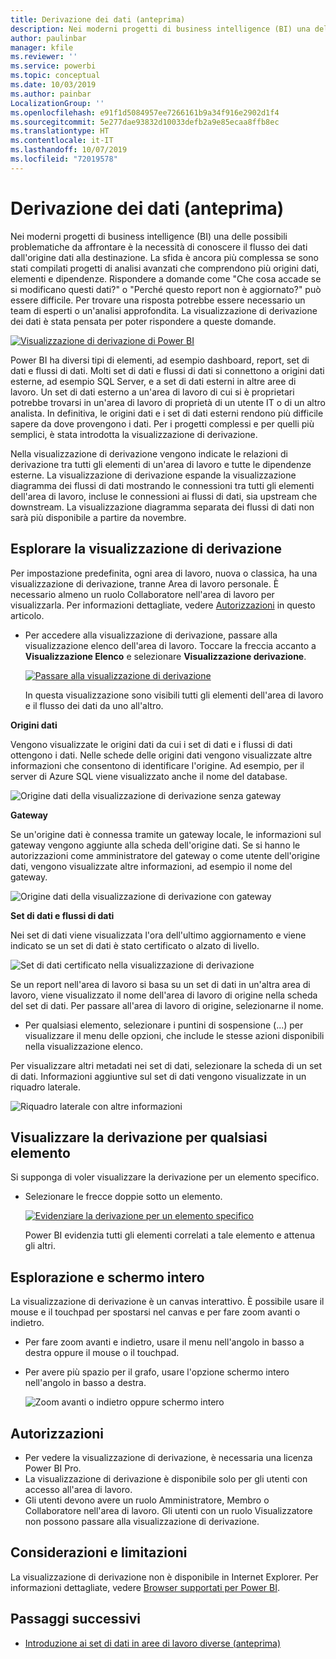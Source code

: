 ```yaml
---
title: Derivazione dei dati (anteprima)
description: Nei moderni progetti di business intelligence (BI) una delle principali problematiche affrontate da molti clienti è la necessità di conoscere il flusso dei dati dall'origine dati alla destinazione.
author: paulinbar
manager: kfile
ms.reviewer: ''
ms.service: powerbi
ms.topic: conceptual
ms.date: 10/03/2019
ms.author: painbar
LocalizationGroup: ''
ms.openlocfilehash: e91f1d5084957ee7266161b9a34f916e2902d1f4
ms.sourcegitcommit: 5e277dae93832d10033defb2a9e85ecaa8ffb8ec
ms.translationtype: HT
ms.contentlocale: it-IT
ms.lasthandoff: 10/07/2019
ms.locfileid: "72019578"
---
```

# <a name="data-lineage-preview"></a>Derivazione dei dati (anteprima)
Nei moderni progetti di business intelligence (BI) una delle possibili problematiche da affrontare è la necessità di conoscere il flusso dei dati dall'origine dati alla destinazione. La sfida è ancora più complessa se sono stati compilati progetti di analisi avanzati che comprendono più origini dati, elementi e dipendenze.  Rispondere a domande come "Che cosa accade se si modificano questi dati?" o "Perché questo report non è aggiornato?" può essere difficile. Per trovare una risposta potrebbe essere necessario un team di esperti o un'analisi approfondita. La visualizzazione di derivazione dei dati è stata pensata per poter rispondere a queste domande.

[ ![Visualizzazione di derivazione di Power BI](media/service-data-lineage/power-bi-lineage-view-cropped.png) ](media/service-data-lineage/power-bi-lineage-view-full-size.png#lightbox)
 
Power BI ha diversi tipi di elementi, ad esempio dashboard, report, set di dati e flussi di dati. Molti set di dati e flussi di dati si connettono a origini dati esterne, ad esempio SQL Server, e a set di dati esterni in altre aree di lavoro. Un set di dati esterno a un'area di lavoro di cui si è proprietari potrebbe trovarsi in un'area di lavoro di proprietà di un utente IT o di un altro analista. In definitiva, le origini dati e i set di dati esterni rendono più difficile sapere da dove provengono i dati. Per i progetti complessi e per quelli più semplici, è stata introdotta la visualizzazione di derivazione. 

Nella visualizzazione di derivazione vengono indicate le relazioni di derivazione tra tutti gli elementi di un'area di lavoro e tutte le dipendenze esterne. La visualizzazione di derivazione espande la visualizzazione diagramma dei flussi di dati mostrando le connessioni tra tutti gli elementi dell'area di lavoro, incluse le connessioni ai flussi di dati, sia upstream che downstream. La visualizzazione diagramma separata dei flussi di dati non sarà più disponibile a partire da novembre.

## <a name="explore-lineage-view"></a>Esplorare la visualizzazione di derivazione

Per impostazione predefinita, ogni area di lavoro, nuova o classica, ha una visualizzazione di derivazione, tranne Area di lavoro personale. È necessario almeno un ruolo Collaboratore nell'area di lavoro per visualizzarla. Per informazioni dettagliate, vedere [Autorizzazioni](#permissions) in questo articolo. 

- Per accedere alla visualizzazione di derivazione, passare alla visualizzazione elenco dell'area di lavoro. Toccare la freccia accanto a **Visualizzazione Elenco** e selezionare **Visualizzazione derivazione**.

    [ ![Passare alla visualizzazione di derivazione](media/service-data-lineage/power-bi-lineage-list-view-cropped.png) ](media/service-data-lineage/power-bi-lineage-list-view.png#lightbox)

    In questa visualizzazione sono visibili tutti gli elementi dell'area di lavoro e il flusso dei dati da uno all'altro.

**Origini dati**

Vengono visualizzate le origini dati da cui i set di dati e i flussi di dati ottengono i dati. Nelle schede delle origini dati vengono visualizzate altre informazioni che consentono di identificare l'origine. Ad esempio, per il server di Azure SQL viene visualizzato anche il nome del database.

![Origine dati della visualizzazione di derivazione senza gateway](media/service-data-lineage/power-bi-lineage-data-source-no-gateway.png)
 
**Gateway**

Se un'origine dati è connessa tramite un gateway locale, le informazioni sul gateway vengono aggiunte alla scheda dell'origine dati. Se si hanno le autorizzazioni come amministratore del gateway o come utente dell'origine dati, vengono visualizzate altre informazioni, ad esempio il nome del gateway.

![Origine dati della visualizzazione di derivazione con gateway](media/service-data-lineage/power-bi-lineage-data-source-with-gateway.png)

**Set di dati e flussi di dati**
 
Nei set di dati viene visualizzata l'ora dell'ultimo aggiornamento e viene indicato se un set di dati è stato certificato o alzato di livello.

![Set di dati certificato nella visualizzazione di derivazione](media/service-data-lineage/power-bi-lineage-external-certified-dataset.png)
 
Se un report nell'area di lavoro si basa su un set di dati in un'altra area di lavoro, viene visualizzato il nome dell'area di lavoro di origine nella scheda del set di dati. Per passare all'area di lavoro di origine, selezionarne il nome.
 
- Per qualsiasi elemento, selezionare i puntini di sospensione (...) per visualizzare il menu delle opzioni, che include le stesse azioni disponibili nella visualizzazione elenco.
  
Per visualizzare altri metadati nei set di dati, selezionare la scheda di un set di dati. Informazioni aggiuntive sul set di dati vengono visualizzate in un riquadro laterale.

![Riquadro laterale con altre informazioni](media/service-data-lineage/power-bi-lineage-side-pane.png)
 
## <a name="show-lineage-for-any-artifact"></a>Visualizzare la derivazione per qualsiasi elemento 

Si supponga di voler visualizzare la derivazione per un elemento specifico.

- Selezionare le frecce doppie sotto un elemento.

    [ ![Evidenziare la derivazione per un elemento specifico](media/service-data-lineage/power-bi-lineage-highlight-cropped.png) ](media/service-data-lineage/power-bi-lineage-highlight-full-size.png#lightbox)

    Power BI evidenzia tutti gli elementi correlati a tale elemento e attenua gli altri. 

## <a name="navigation-and-full-screen"></a>Esplorazione e schermo intero 

La visualizzazione di derivazione è un canvas interattivo. È possibile usare il mouse e il touchpad per spostarsi nel canvas e per fare zoom avanti o indietro.  

- Per fare zoom avanti e indietro, usare il menu nell'angolo in basso a destra oppure il mouse o il touchpad. 

- Per avere più spazio per il grafo, usare l'opzione schermo intero nell'angolo in basso a destra. 

    ![Zoom avanti o indietro oppure schermo intero](media/service-data-lineage/power-bi-lineage-zoom-full-screen.png)

## <a name="permissions"></a>Autorizzazioni

- Per vedere la visualizzazione di derivazione, è necessaria una licenza Power BI Pro.
- La visualizzazione di derivazione è disponibile solo per gli utenti con accesso all'area di lavoro.
- Gli utenti devono avere un ruolo Amministratore, Membro o Collaboratore nell'area di lavoro. Gli utenti con un ruolo Visualizzatore non possono passare alla visualizzazione di derivazione.

## <a name="considerations-and-limitations"></a>Considerazioni e limitazioni

La visualizzazione di derivazione non è disponibile in Internet Explorer. Per informazioni dettagliate, vedere [Browser supportati per Power BI](power-bi-browsers.md).

## <a name="next-steps"></a>Passaggi successivi

- [Introduzione ai set di dati in aree di lavoro diverse (anteprima)](service-datasets-across-workspaces.md)
